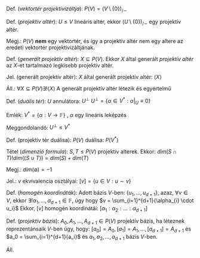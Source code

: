 Def. (*vektortér projektivizáltja*):
	$P(V) = (V \setminus \{0\})_ {/\sim}$ 

Def. (*projektív altér*):
	$U \le V$ lineáris altér, ekkor $(U \setminus \{0\})_{/\sim}$  egy projektív altér.

Megj.:
	$P(V)$ **nem** egy vektortér, és így a projektív altér nem egy altere az eredeti vektortér projektivizáltjának.

Def. (*generált projektív altér*):
	$X \subseteq P(V)$. Ekkor $X$ által generált *projektív altér* az $X$-et tartalmazó legkisebb projektív altér.

Jel. (generált projektív altér):
	$X$ által generált projektív altér: $\langle X \rangle$  

Áll.:
	$\forall X \subseteq P(V) \exists ! \langle X \rangle$
	A generált projektív altér létezik és egyértelmű

Def. (*duális tér*):
	$U$ annulátora: $U^\perp$ 
	$U^\perp = \{\alpha \in V^*: \alpha | _U \equiv 0\}$

Emlék:
	$V^* = \{\alpha : V \rightarrow \mathbb{F}\}$ , $\alpha$ egy lineáris leképzés

Meggondolandó:
	$U^\perp \le V^*$

Def. (projektív tér duálisa):
	$P(V)$ duálisa: $P(V^*)$

Tétel (*dimenzió formula*):
	$S, T \le P(V)$ projektív alterek.
	Ekkor: $dim(S\cap T) ! dim(\langle S \cup T \rangle) = dim(S) + dim(T)$ 

Megj.:
	$dim(\emptyset) = -1$ 

Jel.:
	$v$ ekvivalencia osztályai: $[v] = \{u\in V : u \sim v\}$ 

Def. (*homogén koordináták*):
	Adott bázis $V$-ben: $\{u_1, \ldots, u_{d+1}\}$, azaz, $\forall v \in V$, ekkor $\exists ! \alpha_1, \ldots, \alpha_{d+1}\in \mathbb{F}$, úgy hogy $v = \sum_{i=1}^{d+1}{\alpha_{i} \cdot u_i}$
	Ekkor, $[v]$ homogén koordinátái: $[\alpha_1 : \alpha_2 : \ldots : \alpha_{d+1}]$ 

Def. (*projektív bázis*):
	$A_0, A_1, \ldots, A_{d+1} \in P(V)$ projektív bázis, ha léteznek reprezentánsaik $V$-ben úgy, hogy: $[a_0] = A_0, [a_1] = A_1, \ldots, [a_{d+1}] = A_{d+1}$ és $a_0 = \sum_{i=1}^{d+1}{a_i}$ és $a_1, a_2, \ldots, a_{d+1}$ bázis $V$-ben.

Áll. 